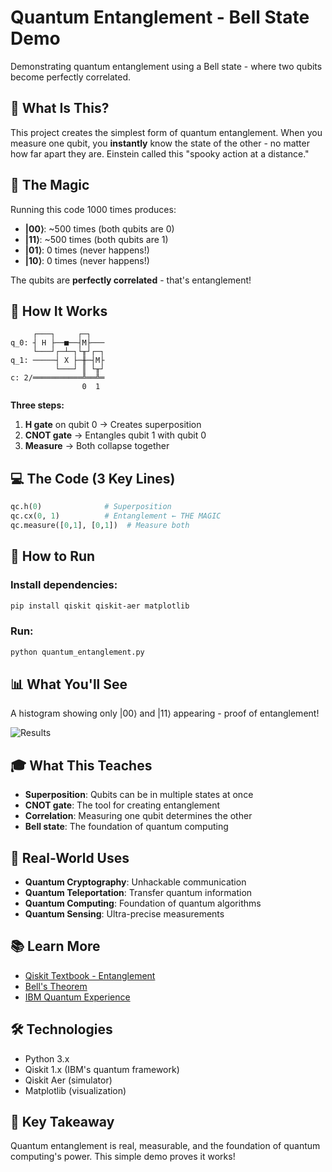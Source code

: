 # Quantum Entanglement - Bell State Demo

Demonstrating quantum entanglement using a Bell state - where two qubits become perfectly correlated.

## 🔗 What Is This?

This project creates the simplest form of quantum entanglement. When you measure one qubit, you **instantly** know the state of the other - no matter how far apart they are. Einstein called this "spooky action at a distance."

## 🎯 The Magic

Running this code 1000 times produces:
- **|00⟩**: ~500 times (both qubits are 0)
- **|11⟩**: ~500 times (both qubits are 1)
- **|01⟩**: 0 times (never happens!)
- **|10⟩**: 0 times (never happens!)

The qubits are **perfectly correlated** - that's entanglement!

## 🔬 How It Works
```
     ┌───┐     ┌─┐   
q_0: ┤ H ├──■──┤M├───
     └───┘┌─┴─┐└╥┘┌─┐
q_1: ─────┤ X ├─╫─┤M├
          └───┘ ║ └╥┘
c: 2/═══════════╩══╩═
                0  1
```

**Three steps:**
1. **H gate** on qubit 0 → Creates superposition
2. **CNOT gate** → Entangles qubit 1 with qubit 0
3. **Measure** → Both collapse together

## 💻 The Code (3 Key Lines)
```python
qc.h(0)              # Superposition
qc.cx(0, 1)          # Entanglement ← THE MAGIC
qc.measure([0,1], [0,1])  # Measure both
```

## 🚀 How to Run

### Install dependencies:
```bash
pip install qiskit qiskit-aer matplotlib
```

### Run:
```bash
python quantum_entanglement.py
```

## 📊 What You'll See

A histogram showing only |00⟩ and |11⟩ appearing - proof of entanglement!

![Results](quantum_entanglement_results.png)

## 🎓 What This Teaches

- **Superposition**: Qubits can be in multiple states at once
- **CNOT gate**: The tool for creating entanglement
- **Correlation**: Measuring one qubit determines the other
- **Bell state**: The foundation of quantum computing

## 🌟 Real-World Uses

- **Quantum Cryptography**: Unhackable communication
- **Quantum Teleportation**: Transfer quantum information
- **Quantum Computing**: Foundation of quantum algorithms
- **Quantum Sensing**: Ultra-precise measurements

## 📚 Learn More

- [Qiskit Textbook - Entanglement](https://qiskit.org/textbook/ch-gates/multiple-qubits-entangled-states.html)
- [Bell's Theorem](https://en.wikipedia.org/wiki/Bell%27s_theorem)
- [IBM Quantum Experience](https://quantum-computing.ibm.com/)

## 🛠️ Technologies

- Python 3.x
- Qiskit 1.x (IBM's quantum framework)
- Qiskit Aer (simulator)
- Matplotlib (visualization)

## 📝 Key Takeaway

Quantum entanglement is real, measurable, and the foundation of quantum computing's power. This simple demo proves it works!
